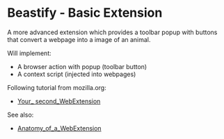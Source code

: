 # Beastify - Basic Extension

A more advanced extension which provides a toolbar popup with buttons that
convert a webpage into a image of an animal.

Will implement:
* A browser action with popup (toolbar button)
* A context script (injected into webpages)

Following tutorial from mozilla.org:
* [Your_
second_WebExtension](https://developer.mozilla.org/en-US/docs/Mozilla/Add-ons/WebExtensions/Your_second_WebExtension)

See also:
* [Anatomy_of_a_WebExtension](https://developer.mozilla.org/en-US/docs/Mozilla/Add-ons/WebExtensions/Anatomy_of_a_WebExtension)
